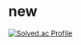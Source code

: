 # new

[![Solved.ac Profile](http://mazassumnida.wtf/api/v2/generate_badge?boj=gnbupi)](https://solved.ac/gnbupi/)

